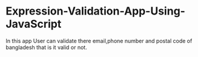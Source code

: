 # Expression-Validation-App-Using-JavaScript
In this app User can validate there email,phone number  and postal code of bangladesh that is it valid or not.
